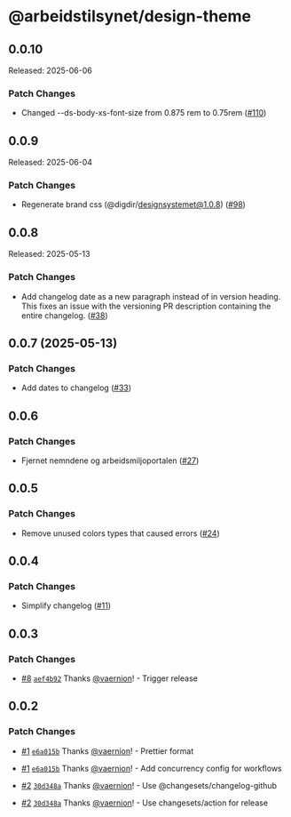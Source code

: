# @arbeidstilsynet/design-theme

## 0.0.10

Released: 2025-06-06

### Patch Changes

- Changed --ds-body-xs-font-size from 0.875 rem to 0.75rem ([#110](https://github.com/Arbeidstilsynet/design/pull/110))

## 0.0.9

Released: 2025-06-04

### Patch Changes

- Regenerate brand css (@digdir/designsystemet@1.0.8) ([#98](https://github.com/Arbeidstilsynet/design/pull/98))

## 0.0.8

Released: 2025-05-13

### Patch Changes

- Add changelog date as a new paragraph instead of in version heading. This fixes an issue with the versioning PR description containing the entire changelog. ([#38](https://github.com/Arbeidstilsynet/design/pull/38))

## 0.0.7 (2025-05-13)

### Patch Changes

- Add dates to changelog ([#33](https://github.com/Arbeidstilsynet/design/pull/33))

## 0.0.6

### Patch Changes

- Fjernet nemndene og arbeidsmiljoportalen ([#27](https://github.com/Arbeidstilsynet/design/pull/27))

## 0.0.5

### Patch Changes

- Remove unused colors types that caused errors ([#24](https://github.com/Arbeidstilsynet/design/pull/24))

## 0.0.4

### Patch Changes

- Simplify changelog ([#11](https://github.com/Arbeidstilsynet/design/pull/11))

## 0.0.3

### Patch Changes

- [#8](https://github.com/Arbeidstilsynet/design/pull/8) [`aef4b92`](https://github.com/Arbeidstilsynet/design/commit/aef4b924b310115ad6112f67fd0300bf0437cbc5) Thanks [@vaernion](https://github.com/vaernion)! - Trigger release

## 0.0.2

### Patch Changes

- [#1](https://github.com/Arbeidstilsynet/design/pull/1) [`e6a015b`](https://github.com/Arbeidstilsynet/design/commit/e6a015bac275df8c344523fbb5925897a3cb4645) Thanks [@vaernion](https://github.com/vaernion)! - Prettier format

- [#1](https://github.com/Arbeidstilsynet/design/pull/1) [`e6a015b`](https://github.com/Arbeidstilsynet/design/commit/e6a015bac275df8c344523fbb5925897a3cb4645) Thanks [@vaernion](https://github.com/vaernion)! - Add concurrency config for workflows

- [#2](https://github.com/Arbeidstilsynet/design/pull/2) [`30d348a`](https://github.com/Arbeidstilsynet/design/commit/30d348a7712b47c70130525b09475d5acdc0edcc) Thanks [@vaernion](https://github.com/vaernion)! - Use @changesets/changelog-github

- [#2](https://github.com/Arbeidstilsynet/design/pull/2) [`30d348a`](https://github.com/Arbeidstilsynet/design/commit/30d348a7712b47c70130525b09475d5acdc0edcc) Thanks [@vaernion](https://github.com/vaernion)! - Use changesets/action for release
